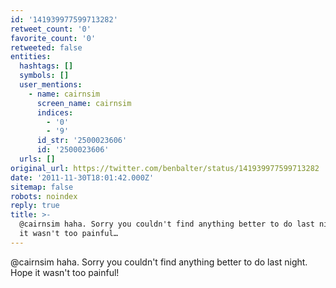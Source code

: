 ```yaml
---
id: '141939977599713282'
retweet_count: '0'
favorite_count: '0'
retweeted: false
entities:
  hashtags: []
  symbols: []
  user_mentions:
    - name: cairnsim
      screen_name: cairnsim
      indices:
        - '0'
        - '9'
      id_str: '2500023606'
      id: '2500023606'
  urls: []
original_url: https://twitter.com/benbalter/status/141939977599713282
date: '2011-11-30T18:01:42.000Z'
sitemap: false
robots: noindex
reply: true
title: >-
  @cairnsim haha. Sorry you couldn't find anything better to do last night. Hope
  it wasn't too painful…
---
```


@cairnsim haha. Sorry you couldn't find anything better to do last night. Hope it wasn't too painful!